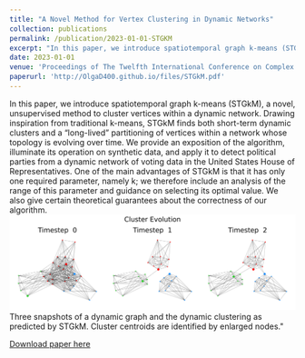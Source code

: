 ```yaml
---
title: "A Novel Method for Vertex Clustering in Dynamic Networks"
collection: publications
permalink: /publication/2023-01-01-STGKM
excerpt: "In this paper, we introduce spatiotemporal graph k-means (STGkM), a novel, unsupervised method to cluster vertices and discover multi-scale relationships within a dynamic network.<br/><img src='/images/Synthetic_cluster_evolution.pdf'><br/>Three snapshots of a dynamic graph and the dynamic clustering as predicted by STGkM. Cluster centroids are identified by enlarged nodes."
date: 2023-01-01
venue: 'Proceedings of The Twelfth International Conference on Complex Networks and their Applications'
paperurl: 'http://OlgaD400.github.io/files/STGkM.pdf'
---
```

In this paper, we introduce spatiotemporal graph k-means (STGkM), a novel, unsupervised method to cluster vertices within a dynamic network. Drawing inspiration from traditional k-means, STGkM finds both short-term dynamic clusters and a “long-lived” partitioning of vertices within a network whose topology is evolving over time. We provide an exposition of the algorithm, illuminate its operation on synthetic data, and apply it to detect political parties from a dynamic network of voting data in the United States House of Representatives. One of the main advantages of STGkM is that it has only one required parameter, namely k; we therefore include an analysis of the range of this parameter and guidance on selecting its optimal value. We also give certain theoretical guarantees about the correctness of our algorithm. <br/><img src='/images/Synthetic_cluster_evolution.pdf'><br/>Three snapshots of a dynamic graph and the dynamic clustering as predicted by STGkM. Cluster centroids are identified by enlarged nodes."

[Download paper here](http://OlgaD400.github.io/files/STGkM.pdf)
